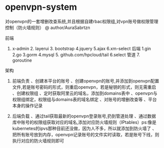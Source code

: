 # openvpn-system
对openvpn的一套增删改查系统,并且根据自建rbac权限组,对vpn账号做权限管理控制（防火墙规则）
@ author/AuraSabrtzn

前端 
1. x-admin 2. layerui  3. bootstrap 4.jquery 5.ajax 6.xm-select 
后端
1.gin  2.go  3.gorm  4.mysql  5. github.com/hpcloud/tail 6.select 管道 7. goroutine



架构
1. 前端负责
   、创建本平台的账号
   、创建openvpn的账号,并添加到openvpn配置文件,若是账号密码的形式，则重启openvpn，若是秘钥的形式，则无需重启
   、创建权限组
   、定时获取阿里云的域名，添加到domains表中
   、openvpn与权限组绑定，权限组与domains表的域名绑定
   、对账号的增删改查等
   、平台本身的操作记录

2. 后端负载
   、通过tail获取最新的openvpn登录账号,扔到管道处理
   、通过数据库中账号的权限组获取对应的域名,添加对应防火墙规则（IPtables）ps:像是kubernetes的ipvs那种目前还没做，因为人不多，所以就添加到防火墙了
   、把所有账号放到内存，openvpn记录账号的文件实时读取，若是账号下线，则执行对应的防火墙规则即可

